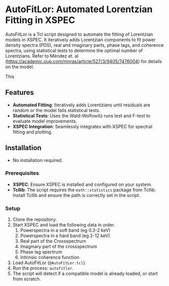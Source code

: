 # AutoFitLor: Automated Lorentzian Fitting in XSPEC

AutoFitLor is a Tcl script designed to automate the fitting of Lorentzian models in XSPEC. It iteratively adds Lorentzian components to fit power density spectra (PDS), real and imaginary parts, phase lags, and coherence spectra, using statistical tests to determine the optimal number of Lorentzians. Refer to Méndez et. al (https://academic.oup.com/mnras/article/527/3/9405/7476004) for details on the model.

This 

## Features

- **Automated Fitting**: Iteratively adds Lorentzians until residuals are random or the model fails statistical tests.
- **Statistical Tests**: Uses the Wald-Wolfowitz runs test and F-test to evaluate model improvements.
- **XSPEC Integration**: Seamlessly integrates with XSPEC for spectral fitting and plotting.

## Installation
 - No installation required.

### Prerequisites

- **XSPEC**: Ensure XSPEC is installed and configured on your system.
- **Tcllib**: The script requires the `math::statistics` package from Tcllib. Install Tcllib and ensure the path is correctly set in the script.

### Setup

1. Clone the repository.
2. Start XSPEC and load the following data in order.
      1. Powerspectra in a soft band (eg 0.3-2 keV)
      2. Powerspectra in a hard band (eg 2-12 keV)
      3. Real part of the Crossspectrum
      4. Imaginary part of the crossspectrum
      5. Phase lag spectrum
      6. Intrinsic coherence function
3. Load AutoFitLor (`@AutoFitLor.tcl`).
4. Run the process: `autofitlor`.
5. The script will detect if a compatible model is already loaded, or start from scratch.
